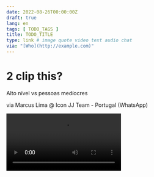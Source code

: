 ```yaml
---
date: 2022-08-26T00:00:00Z
draft: true
lang: en
tags: [ TODO_TAGS ]
title: TODO_TITLE
type: link # image quote video text audio chat
via: "[Who](http://example.com)"
---
```



# 2 clip this?
Alto nível vs pessoas medíocres

via Marcus Lima @ Icon JJ Team - Portugal (WhatsApp)



![2-clip-this--0-VIDEO-2022-07-02-09-54-30.mp4](2-clip-this--0-VIDEO-2022-07-02-09-54-30.mp4)